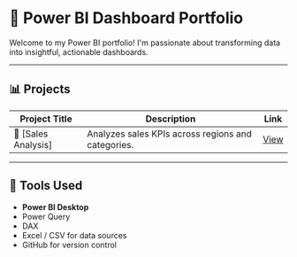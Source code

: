 


# 💼 Power BI Dashboard Portfolio 

Welcome to my Power BI portfolio! I'm passionate about transforming data into insightful, actionable dashboards. 

---

## 📊 Projects

| Project Title              | Description                                     | Link |
|---------------------------|-------------------------------------------------|------|
| 🛒 [Sales Analysis]        | Analyzes sales KPIs across regions and categories. | [View](./README(1).md) |


---

## 🔧 Tools Used

- **Power BI Desktop**
- Power Query
- DAX
- Excel / CSV for data sources
- GitHub for version control
